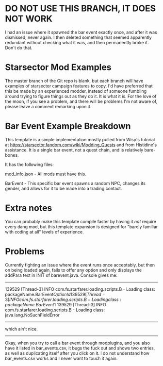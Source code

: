 # DO NOT USE THIS BRANCH, IT DOES NOT WORK

I had an issue where it spawned the bar event exactly once, and after it was dismissed, never again. I then deleted something that seemed apparently redundant without checking what it was, and then permanently broke it. Don't do that. 

# Starsector Mod Examples

The master branch of the Git repo is blank, but each branch will have examples of starsector campaign features to copy. I'd have preferred that this be made by an experienced modder, instead of someone fumbling around trying to figure things out as they do it. It is what it is. For the love of the moon, if you see a problem, and there will be problems I'm not aware of, please leave a comment remarking upon it.

# Bar Event Example Breakdown

This template is a simple implementation mostly pulled from Wisp's tutorial at https://starsector.fandom.com/wiki/Modding_Quests and from Histidine's assistance. It is a single bar event, not a quest chain, and is relatively bare-bones.

It has the following files:

mod_info.json - All mods must have this.

BarEvent - This specific bar event spawns a random NPC, changes its gender, and allows for it to be made into a trading contact. 



# Extra notes

You can probably make this template compile faster by having it *not* require every dang mod, but this template expansion is designed for "barely familiar with coding at all" levels of experience. 


# Problems

Currently fighting an issue where the event runs once acceptably, but then on being loaded again, fails to offer any option and only displays the addPara text in INIT of barevent.java. Console gives me:
____

139529 [Thread-3] INFO  com.fs.starfarer.loading.scripts.B  - Loading class: packageName.BarEvent$OptionId
139529 [Thread-3] INFO  com.fs.starfarer.loading.scripts.B  - Loading class: packageName.BarEvent$1
139529 [Thread-3] INFO  com.fs.starfarer.loading.scripts.B  - Loading class: java.lang.NoSuchFieldError
____

which ain't nice.

___

Okay, when you try to call a bar event through modplugins, and you also have it listed in bar_events.csv, it bugs the fuck out and shows two entries, as well as duplicating itself after you click on it. I do not understand how bar_events.csv works and I never want to touch it again. 
